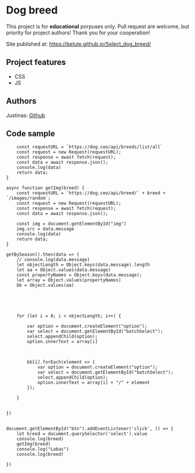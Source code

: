 

# Dog breed



This project is for **educational** porpuses only. Pull request are welcome, but priority for project authors! Thank you for your cooperation!

Site published at: https://belute.github.io/Select_dog_breed/


## Project features


-   CSS
-   JS

## Authors

Justinas: [Github](https://github.com/Belute)

## Code sample

```async function getBySeason() {
    const requestURL = `https://dog.ceo/api/breeds/list/all`
    const request = new Request(requestURL);
    const response = await fetch(request);
    const data = await response.json();
    console.log(data)
    return data;
}

async function getImg(breed) {
    const requestURL = `https://dog.ceo/api/breed/` + breed + `/images/random`;
    const request = new Request(requestURL);
    const response = await fetch(request);
    const data = await response.json();

    const img = document.getElementById("img")
    img.src = data.message
    console.log(data)
    return data;
}

getBySeason().then(data => {
    // console.log(data.message)
    let objectLength = Object.keys(data.message).length
    let aa = Object.values(data.message)
    const propertyNames = Object.keys(data.message);
    let array = Object.values(propertyNames)
    bb = Object.values(aa)





    for (let i = 0; i < objectLength; i++) {

        var option = document.createElement("option");
        var select = document.getElementById("batchSelect");
        select.appendChild(option);
        option.innerText = array[i]



        bb[i].forEach(element => {
            var option = document.createElement("option");
            var select = document.getElementById("batchSelect");
            select.appendChild(option);
            option.innerText = array[i] + "/" + element
        });

    }


})


document.getElementById("btn").addEventListener('click', () => {
    let breed = document.querySelector('select').value
    console.log(breed)
    getImg(breed)
    console.log("Labas")
    console.log(breed)

})












```
